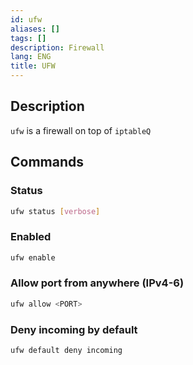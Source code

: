 ```yaml
---
id: ufw
aliases: []
tags: []
description: Firewall
lang: ENG
title: UFW
---
```


## Description

`ufw` is a firewall on top of `iptableQ`

## Commands
### Status

```sh
ufw status [verbose]
```

### Enabled

```sh
ufw enable
```

### Allow port from anywhere (IPv4-6)

```sh
ufw allow <PORT>
```

### Deny incoming by default

```sh
ufw default deny incoming
```
